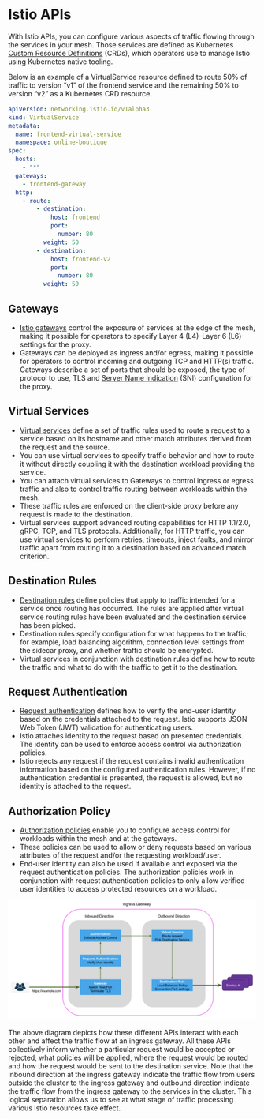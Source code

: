 # Istio APIs

With Istio APIs, you can configure various aspects of traffic flowing through the services in your mesh. Those services are defined as Kubernetes [Custom Resource Definitions](https://kubernetes.io/docs/tasks/extend-kubernetes/custom-resources/custom-resource-definitions/) (CRDs), which operators use to manage Istio using Kubernetes native tooling.

Below is an example of a VirtualService resource defined to route 50% of traffic to version “v1” of the frontend service and the remaining 50% to version “v2” as a Kubernetes CRD resource.

```yaml
apiVersion: networking.istio.io/v1alpha3
kind: VirtualService
metadata:
  name: frontend-virtual-service
  namespace: online-boutique
spec:
  hosts:
    - "*"
  gateways:
    - frontend-gateway
  http:
    - route:
        - destination:
            host: frontend
            port:
              number: 80
          weight: 50
        - destination:
            host: frontend-v2
            port:
              number: 80
          weight: 50
```

## Gateways

- [Istio gateways](https://istio.io/latest/docs/reference/config/networking/gateway/) control the exposure of services at the edge of the mesh, making it possible for operators to specify Layer 4 (L4)-Layer 6 (L6) settings for the proxy.
- Gateways can be deployed as ingress and/or egress, making it possible for operators to control incoming and outgoing TCP and HTTP(s) traffic. Gateways describe a set of ports that should be exposed, the type of protocol to use, TLS and [Server Name Indication](https://en.wikipedia.org/wiki/Server_Name_Indication) (SNI) configuration for the proxy.

## Virtual Services

- [Virtual services](https://istio.io/latest/docs/reference/config/networking/virtual-service/) define a set of traffic rules used to route a request to a service based on its hostname and other match attributes derived from the request and the source.
- You can use virtual services to specify traffic behavior and how to route it without directly coupling it with the destination workload providing the service.
- You can attach virtual services to Gateways to control ingress or egress traffic and also to control traffic routing between workloads within the mesh.
- These traffic rules are enforced on the client-side proxy before any request is made to the destination.
- Virtual services support advanced routing capabilities for HTTP 1.1/2.0, gRPC, TCP, and TLS protocols. Additionally, for HTTP traffic, you can use virtual services to perform retries, timeouts, inject faults, and mirror traffic apart from routing it to a destination based on advanced match criterion.

## Destination Rules

- [Destination rules](https://istio.io/latest/docs/reference/config/networking/destination-rule/) define policies that apply to traffic intended for a service once routing has occurred. The rules are applied after virtual service routing rules have been evaluated and the destination service has been picked.
- Destination rules specify configuration for what happens to the traffic; for example, load balancing algorithm, connection level settings from the sidecar proxy, and whether traffic should be encrypted.
- Virtual services in conjunction with destination rules define how to route the traffic and what to do with the traffic to get it to the destination.

## Request Authentication

- [Request authentication](https://istio.io/latest/docs/reference/config/security/request_authentication/) defines how to verify the end-user identity based on the credentials attached to the request. Istio supports JSON Web Token (JWT) validation for authenticating users.
- Istio attaches identity to the request based on presented credentials. The identity can be used to enforce access control via authorization policies.
- Istio rejects any request if the request contains invalid authentication information based on the configured authentication rules. However, if no authentication credential is presented, the request is allowed, but no identity is attached to the request.

## Authorization Policy

- [Authorization policies](https://istio.io/latest/docs/reference/config/security/authorization-policy/) enable you to configure access control for workloads within the mesh and at the gateways.
- These policies can be used to allow or deny requests based on various attributes of the request and/or the requesting workload/user.
- End-user identity can also be used if available and exposed via the request authentication policies. The authorization policies work in conjunction with request authentication policies to only allow verified user identities to access protected resources on a workload.

![Istio APIs](img/istio-apis-1.png)

The above diagram depicts how these different APIs interact with each other and affect the traffic flow at an ingress gateway. All these APIs collectively inform whether a particular request would be accepted or rejected, what policies will be applied, where the request would be routed and how the request would be sent to the destination service. Note that the inbound direction at the ingress gateway indicate the traffic flow from users outside the cluster to the ingress gateway and outbound direction indicate the traffic flow from the ingress gateway to the services in the cluster. This logical separation allows us to see at what stage of traffic processing various Istio resources take effect.
